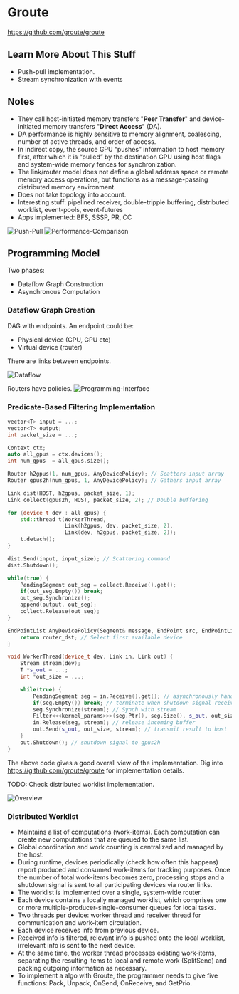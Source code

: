 # Groute

https://github.com/groute/groute

## Learn More About This Stuff

* Push-pull implementation.
* Stream synchronization with events

## Notes

* They call host-initiated memory transfers "**Peer Transfer**" and device-initiated memory transfers "**Direct Access**" (DA).
* DA performance is highly sensitive to memory alignment, coalescing, number of active threads, and order of access.
* In indirect copy, the source GPU “pushes” information to host memory first, after which it is “pulled” by the destination GPU using host flags and system-wide memory fences for synchronization.
* The link/router model does not define a global address space or remote memory access operations, but functions as a message-passing distributed memory environment.
* Does not take topology into account.
* Interesting stuff: pipelined receiver, double-tripple buffering, distributed worklist, event-pools, event-futures
* Apps implemented: BFS, SSSP, PR, CC

![Push-Pull](figures/push-pull.png)
![Performance-Comparison](figures/perf.png)

## Programming Model
Two phases:

* Dataflow Graph Construction
* Asynchronous Computation

### Dataflow Graph Creation
DAG with endpoints. An endpoint could be:

* Physical device (CPU, GPU etc)
* Virtual device (router)

There are links between endpoints.

![Dataflow](figures/dataflow.png)

Routers have policies.
![Programming-Interface](figures/interface.png)

### Predicate-Based Filtering Implementation

```C++
vector<T> input = ...;
vector<T> output;
int packet_size = ...;

Context ctx;
auto all_gpus = ctx.devices();
int num_gpus  = all_gpus.size();

Router h2gpus(1, num_gpus, AnyDevicePolicy); // Scatters input array
Router gpus2h(num_gpus, 1, AnyDevicePolicy); // Gathers input array 

Link dist(HOST, h2gpus, packet_size, 1);
Link collect(gpus2h, HOST, packet_size, 2); // Double buffering

for (device_t dev : all_gpus) {
    std::thread t(WorkerThread, 
                  Link(h2gpus, dev, packet_size, 2), 
                  Link(dev, h2gpus, packet_size, 2));
    t.detach();
}

dist.Send(input, input_size); // Scattering command
dist.Shutdown();

while(true) {
    PendingSegment out_seg = collect.Receive().get();
    if(out_seg.Empty()) break;
    out_seg.Synchronize();
    append(output, out_seg);
    collect.Release(out_seg);
}

EndPointList AnyDevicePolicy(Segment& message, EndPoint src, EndPointList& router_dst) {
    return router_dst; // Select first available device
}

void WorkerThread(device_t dev, Link in, Link out) {
    Stream stream(dev);
    T *s_out = ...;
    int *out_size = ...;

    while(true) {
        PendingSegment seg = in.Receive().get(); // asynchronously handle each incoming message
        if(seg.Empty()) break; // terminate when shutdown signal received
        seg.Synchronize(stream); // Synch with stream
        Filter<<<kernel_params>>>(seg.Ptr(), seg.Size(), s_out, out_size);
        in.Release(seg, stream); // release incoming buffer
        out.Send(s_out, out_size, stream); // transmit result to host
    }
    out.Shutdown(); // shutdown signal to gpus2h
}
```

The above code gives a good overall view of the implementation. Dig into https://github.com/groute/groute for implementation details.

TODO: Check distributed worklist implementation.

![Overview](figures/overview.png)

### Distributed Worklist

* Maintains a list of computations (work-items). Each computation can create new computations that are queued to the same list.
* Global coordination and work counting is centralized and managed by
the host.
* During runtime, devices periodically (check how often this happens) report produced and consumed work-items for tracking purposes. Once the number of total work-items becomes zero, processing stops and a shutdown signal is sent to all participating devices via router links.
* The worklist is implemented over a single, system-wide router.
* Each device contains a locally managed worklist, which comprises one or more multiple-producer-single-consumer queues for local tasks. 
* Two threads per device: worker thread and receiver thread for communication and work-item circulation.
* Each device receives info from previous device. 
* Received info is filtered, relevant info is pushed onto the local worklist, irrelevant info is sent to the next device.
* At the same time, the worker thread processes existing work-items, separating the resulting items to local and remote work (SplitSend) and packing outgoing information as necessary.
* To implement a algo with Groute, the programmer needs to give five functions: Pack, Unpack, OnSend, OnReceive, and GetPrio. 